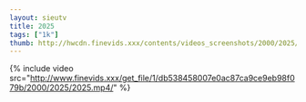 ```yaml
--- 
layout: sieutv
title: 2025
tags: ["1k"]
thumb: http://hwcdn.finevids.xxx/contents/videos_screenshots/2000/2025/preview.mp4.jpg
---
```

{% include video src="http://www.finevids.xxx/get_file/1/db538458007e0ac87ca9ce9eb98f079b/2000/2025/2025.mp4/" %} 
